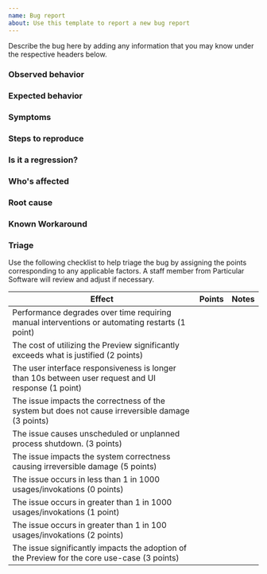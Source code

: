```yaml
---
name: Bug report
about: Use this template to report a new bug report
---
```


Describe the bug here by adding any information that you may know under the respective headers below.

### Observed behavior

### Expected behavior

### Symptoms

### Steps to reproduce

### Is it a regression?

<!-- Is this bug a regression? If so, include information about the last version that worked correctly. -->

### Who's affected

### Root cause

### Known Workaround

### Triage

Use the following checklist to help triage the bug by assigning the points corresponding to any applicable factors. A staff member from Particular Software will review and adjust if necessary.

| Effect | Points | Notes |
| --- | --- | --- |
| Performance degrades over time requiring manual interventions or automating restarts (1 point) | | |
| The cost of utilizing the Preview significantly exceeds what is justified (2 points) | | |
| The user interface responsiveness is longer than 10s between user request and UI response (1 point) | | |
| The issue impacts the correctness of the system but does not cause irreversible damage (3 points) |  | |
| The issue causes unscheduled or unplanned process shutdown. (3 points) | | |
| The issue impacts the system correctness causing irreversible damage (5 points) | | |
| The issue occurs in less than 1 in 1000 usages/invokations (0 points) | | |
| The issue occurs in greater than 1 in 1000 usages/invokations (1 point) | | |
| The issue occurs in greater than 1 in 100 usages/invokations (2 points) | | |
| The issue significantly impacts the adoption of the Preview for the core use-case (3 points) | | |